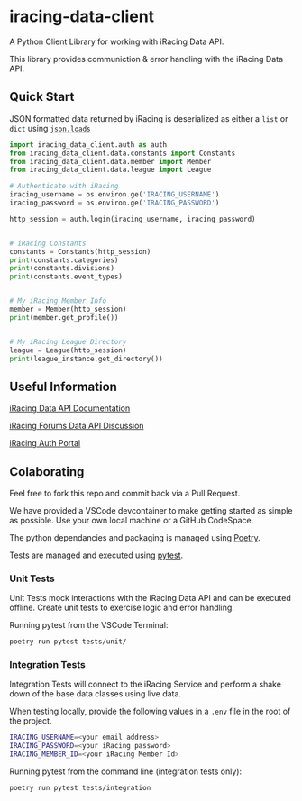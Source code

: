 # iracing-data-client
A Python Client Library for working with iRacing Data API.

This library provides communiction & error handling with the iRacing Data API.


## Quick Start

JSON formatted data returned by iRacing is deserialized as either a `list` or `dict` using [`json.loads`](https://docs.python.org/3/library/json.html)

```python
import iracing_data_client.auth as auth
from iracing_data_client.data.constants import Constants
from iracing_data_client.data.member import Member
from iracing_data_client.data.league import League

# Authenticate with iRacing
iracing_username = os.environ.ge('IRACING_USERNAME')
iracing_password = os.environ.ge('IRACING_PASSWORD')

http_session = auth.login(iracing_username, iracing_password)


# iRacing Constants
constants = Constants(http_session)
print(constants.categories)
print(constants.divisions)
print(constants.event_types)


# My iRacing Member Info
member = Member(http_session)
print(member.get_profile())


# My iRacing League Directory
league = League(http_session)
print(league_instance.get_directory())
```




## Useful Information

[iRacing Data API Documentation](https://members-ng.iracing.com/data/doc)

[iRacing Forums Data API Discussion](https://forums.iracing.com/discussion/15068/general-availability-of-data-api/p1)

[iRacing Auth Portal](https://members-ng.iracing.com/auth/)

## Colaborating

Feel free to fork this repo and commit back via a Pull Request.

We have provided a VSCode devcontainer to make getting started as simple as possible.  Use your own local machine or a GitHub CodeSpace.

The python dependancies and packaging is managed using [Poetry](https://python-poetry.org/).

Tests are managed and executed using [pytest](https://docs.pytest.org/).

### Unit Tests

Unit Tests mock interactions with the iRacing Data API and can be executed offline.  Create unit tests to exercise logic and error handling.

Running pytest from the VSCode Terminal:
```bash
poetry run pytest tests/unit/
```

### Integration Tests

Integration Tests will connect to the iRacing Service and perform a shake down of the base data classes using live data.

When testing locally, provide the following values in a `.env` file in the root of the project.

```bash
IRACING_USERNAME=<your email address>
IRACING_PASSWORD=<your iRacing password>
IRACING_MEMBER_ID=<your iRacing Member Id>
```


Running pytest from the command line (integration tests only):
```bash
poetry run pytest tests/integration
```

